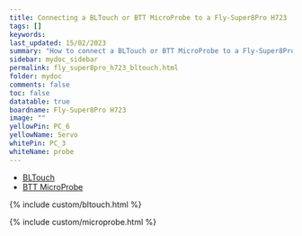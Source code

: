 ```yaml
---
title: Connecting a BLTouch or BTT MicroProbe to a Fly-Super8Pro H723
tags: []
keywords: 
last_updated: 15/02/2023
summary: "How to connect a BLTouch or BTT MicroProbe to a Fly-Super8Pro H723"
sidebar: mydoc_sidebar
permalink: fly_super8pro_h723_bltouch.html
folder: mydoc
comments: false
toc: false
datatable: true
boardname: Fly-Super8Pro H723
image: ""
yellowPin: PC_6
yellowName: Servo
whitePin: PC_3
whiteName: probe
---
```


<ul id="profileTabs" class="nav nav-tabs">
  <li class="active"><a class="noCrossRef" href="#bltouch" data-toggle="tab">BLTouch</a></li>  
	<li><a class="noCrossRef" href="#micro" data-toggle="tab">BTT MicroProbe</a></li>
</ul>
  <div class="tab-content">
<div role="tabpanel" class="tab-pane active" id="bltouch" markdown="1">

{% include custom/bltouch.html %}

</div>

<div role="tabpanel" class="tab-pane" id="micro" markdown="1">

{% include custom/microprobe.html %}

</div>

</div>